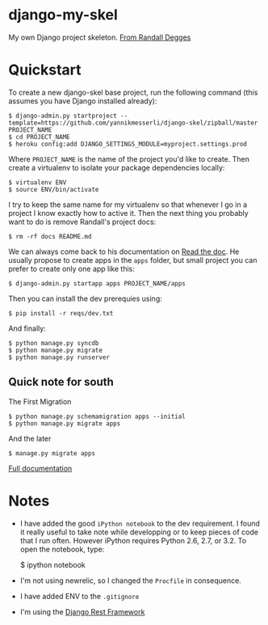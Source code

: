 django-my-skel
==============

My own Django project skeleton. [From Randall Degges](https://github.com/rdegges/django-skel/)


Quickstart
==========

To create a new django-skel base project, run the following command (this assumes you have Django installed already):

    $ django-admin.py startproject --template=https://github.com/yannikmesserli/django-skel/zipball/master PROJECT_NAME
    $ cd PROJECT_NAME
    $ heroku config:add DJANGO_SETTINGS_MODULE=myproject.settings.prod


Where ``PROJECT_NAME`` is the name of the project you'd like to create. Then create a virtualenv to isolate your package dependencies locally:

	$ virtualenv ENV
	$ source ENV/bin/activate

I try to keep the same name for my virtualenv so that whenever I go in a project I know exactly how to active it. Then the next thing you probably want to do is remove Randall's project docs:

	$ rm -rf docs README.md

We can always come back to his documentation on [Read the doc](http://django-skel.readthedocs.org/). He usually propose to create apps in the ``apps`` folder, but small project you can prefer to create only one app like this:

	$ django-admin.py startapp apps PROJECT_NAME/apps


Then you can install the dev prerequies using:

	$ pip install -r reqs/dev.txt

And finally:

	$ python manage.py syncdb
	$ python manage.py migrate
	$ python manage.py runserver

Quick note for south
--------------------
The First Migration

	$ python manage.py schemamigration apps --initial
	$ python manage.py migrate apps

And the later

	$ manage.py migrate apps

[Full documentation](http://south.readthedocs.org/en/latest/index.html)

Notes
=====

- I have added the good ``iPython notebook`` to the dev requirement. I found it really useful to take note while developping or to keep pieces of code that I run often. However iPython requires Python 2.6, 2.7, or 3.2. To open the notebook, type:

	$ ipython notebook

- I'm not using newrelic, so I changed the ``Procfile`` in consequence.
- I have added ENV to the ``.gitignore``
- I'm using the [Django Rest Framework](http://www.django-rest-framework.org/tutorial/quickstart)
